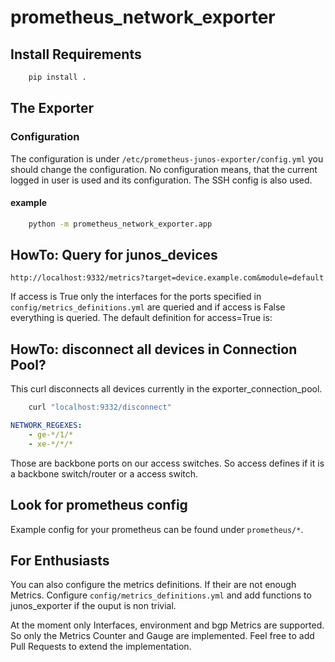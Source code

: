 # prometheus_network_exporter

## Install Requirements

```bash
    pip install .
```

## The Exporter

### Configuration

The configuration is under `/etc/prometheus-junos-exporter/config.yml` you should change the configuration.
No configuration means, that the current logged in user is used and its configuration.
The SSH config is also used.

#### example

```bash
    python -m prometheus_network_exporter.app
```

## HowTo: Query for junos_devices

    http://localhost:9332/metrics?target=device.example.com&module=default

If access is True only the interfaces for the ports specified in
`config/metrics_definitions.yml` are queried and if access is False everything is queried.
The default definition for access=True is:

## HowTo: disconnect all devices in Connection Pool?

This curl disconnects all devices currently in the exporter_connection_pool.

```bash
    curl "localhost:9332/disconnect"
```


```yml
NETWORK_REGEXES:
    - ge-*/1/*
    - xe-*/*/*
```

Those are backbone ports on our access switches. So access defines if it is a backbone switch/router or a access switch.

## Look for prometheus config

Example config for your prometheus can be found under `prometheus/*`.

## For Enthusiasts

You can also configure the metrics definitions.
If their are not enough Metrics.
Configure `config/metrics_definitions.yml` and add functions to junos_exporter if the ouput is non trivial.

At the moment only Interfaces, environment and bgp Metrics are supported.
So only the Metrics Counter and Gauge are implemented.
Feel free to add Pull Requests to extend the implementation.
